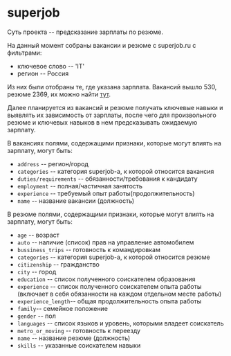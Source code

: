 # superjob
Суть проекта -- предсказание зарплаты по резюме.

На данный момент собраны вакансии и резюме с superjob.ru с фильтрами: 
* ключевое слово -- 'IT'
* регион -- Россия

Из них были отобраны те, где указана зарплата. Вакансий вышло 530, резюме 2369, их можно найти
[тут](https://github.com/irtery/superjob/tree/master/data).

Далее планируется из вакансий и резюме получать ключевые навыки и выявлять их зависимость от зарплаты,
после чего для произвольного резюме и ключевых навыков в нем предсказывать ожидаемую зарплату.

В вакансиях полями, содержащими признаки, которые могут влиять на зарплату, могут быть:
* `address` -- регион/город
* `categories` -- категория superjob-а, к которой относится вакансия
* `duties/requirements` -- обязанности/требования к кандидату
* `employment` -- полная/частичная занятость
* `experience` -- требуемый опыт работы(продолжительность)
* `name` -- название вакансии (должность)


В  резюме полями, содержащими признаки, которые могут влиять на зарплату, могут быть:
*  `age` -- возраст
* `auto` -- наличие (список) прав на управление автомобилем
* `bussiness_trips` -- готовность к командировкам
*  `categories` -- категория superjob-а, к которой относится резюме
* `citizenship` -- гражданство
* `city` -- город
* `education` -- список полученного соискателем образования
* `experience` -- список полученного соискателем опыта работы (включает в себя обязанности на каждом отдельном месте работы)
* `experience_length`-- общая продолжительность опыта работы
* `family`-- семейное положение
* `gender` -- пол
* `languages` -- список языков и уровень, которыми владеет соискатель
* `metro_or_moving` -- готовность к переезду
* `name` -- название резюме (должность)
* `skills` --  указанные соискателем навыки

